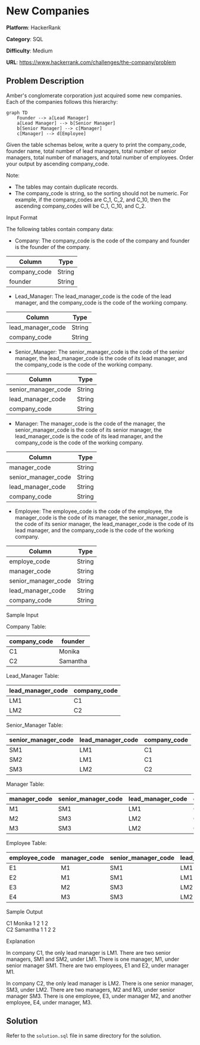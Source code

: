 # New Companies

**Platform**: HackerRank

**Category**: SQL

**Difficulty**: Medium

**URL**: https://www.hackerrank.com/challenges/the-company/problem

## Problem Description

Amber's conglomerate corporation just acquired some new companies. Each of the companies follows this hierarchy:

```mermaid
graph TD
    Founder --> a[Lead Manager]
    a[Lead Manager] --> b[Senior Manager]
    b[Senior Manager] --> c[Manager]
    c[Manager] --> d[Employee]
```

Given the table schemas below, write a query to print the company_code, founder name, total number of lead managers, total number of senior managers, total number of managers, and total number of employees. Order your output by ascending company_code.

Note:

* The tables may contain duplicate records.
* The company_code is string, so the sorting should not be numeric. For example, if the company_codes are C_1, C_2, and C_10, then the ascending company_codes will be C_1, C_10, and C_2.

Input Format

The following tables contain company data:

* Company: The company_code is the code of the company and founder is the founder of the company. 

| Column | Type |
|-|-|
| company_code | String |
| founder | String |

* Lead_Manager: The lead_manager_code is the code of the lead manager, and the company_code is the code of the working company.

| Column | Type |
|-|-|
| lead_manager_code | String |
| company_code | String |

* Senior_Manager: The senior_manager_code is the code of the senior manager, the lead_manager_code is the code of its lead manager, and the company_code is the code of the working company.

| Column | Type |
|-|-|
| senior_manager_code | String |
| lead_manager_code | String |
| company_code | String |

* Manager: The manager_code is the code of the manager, the senior_manager_code is the code of its senior manager, the lead_manager_code is the code of its lead manager, and the company_code is the code of the working company.

| Column | Type |
|-|-|
| manager_code | String |
| senior_manager_code | String |
| lead_manager_code | String |
| company_code | String |

* Employee: The employee_code is the code of the employee, the manager_code is the code of its manager, the senior_manager_code is the code of its senior manager, the lead_manager_code is the code of its lead manager, and the company_code is the code of the working company. 

| Column | Type |
|-|-|
| employe_code | String |
| manager_code | String |
| senior_manager_code | String |
| lead_manager_code | String |
| company_code | String |

Sample Input

Company Table:

| company_code | founder |
|-|-|
| C1 | Monika |
| C2 | Samantha |

 Lead_Manager Table:

 | lead_manager_code | company_code |
|-|-|
| LM1 | C1 |
| LM2 | C2 |

Senior_Manager Table:

| senior_manager_code | lead_manager_code | company_code |
|-|-|-|
| SM1 | LM1 | C1 |
| SM2 | LM1 | C1 |
| SM3 | LM2 | C2 |

Manager Table:

| manager_code | senior_manager_code | lead_manager_code | company_code |
|-|-|-|-|
| M1 | SM1 | LM1 | C1 |
| M2 | SM3 | LM2 | C2 |
| M3 | SM3 | LM2 | C2 |

Employee Table:

| employee_code | manager_code | senior_manager_code | lead_manager_code | company_code |
|-|-|-|-|-|
| E1 | M1 | SM1 | LM1 | C1 |
| E2 | M1 | SM1 | LM1 | C1 |
| E3 | M2 | SM3 | LM2 | C2 |
| E4 | M3 | SM3 | LM2 | C2 |

Sample Output

C1 Monika 1 2 1 2  
C2 Samantha 1 1 2 2  

Explanation

In company C1, the only lead manager is LM1. There are two senior managers, SM1 and SM2, under LM1. There is one manager, M1, under senior manager SM1. There are two employees, E1 and E2, under manager M1.

In company C2, the only lead manager is LM2. There is one senior manager, SM3, under LM2. There are two managers, M2 and M3, under senior manager SM3. There is one employee, E3, under manager M2, and another employee, E4, under manager, M3.





## Solution

Refer to the `solution.sql` file in same directory for the solution.